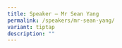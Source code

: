 ```yaml
---
title: Speaker – Mr Sean Yang
permalink: /speakers/mr-sean-yang/
variant: tiptap
description: ""
---
```

